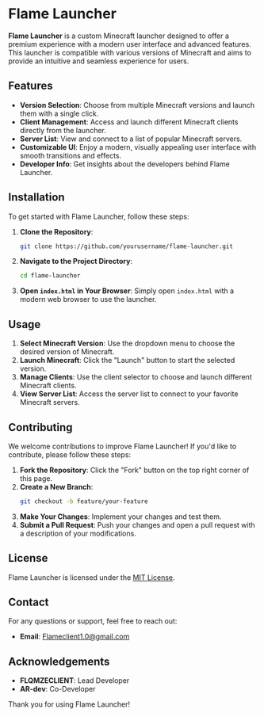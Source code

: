 # Flame Launcher

**Flame Launcher** is a custom Minecraft launcher designed to offer a premium experience with a modern user interface and advanced features. This launcher is compatible with various versions of Minecraft and aims to provide an intuitive and seamless experience for users.

## Features

- **Version Selection**: Choose from multiple Minecraft versions and launch them with a single click.
- **Client Management**: Access and launch different Minecraft clients directly from the launcher.
- **Server List**: View and connect to a list of popular Minecraft servers.
- **Customizable UI**: Enjoy a modern, visually appealing user interface with smooth transitions and effects.
- **Developer Info**: Get insights about the developers behind Flame Launcher.

## Installation

To get started with Flame Launcher, follow these steps:

1. **Clone the Repository**:
    ```bash
    git clone https://github.com/yourusername/flame-launcher.git
    ```

2. **Navigate to the Project Directory**:
    ```bash
    cd flame-launcher
    ```

3. **Open `index.html` in Your Browser**:
    Simply open `index.html` with a modern web browser to use the launcher.

## Usage

1. **Select Minecraft Version**: Use the dropdown menu to choose the desired version of Minecraft.
2. **Launch Minecraft**: Click the "Launch" button to start the selected version.
3. **Manage Clients**: Use the client selector to choose and launch different Minecraft clients.
4. **View Server List**: Access the server list to connect to your favorite Minecraft servers.

## Contributing

We welcome contributions to improve Flame Launcher! If you'd like to contribute, please follow these steps:

1. **Fork the Repository**: Click the "Fork" button on the top right corner of this page.
2. **Create a New Branch**:
    ```bash
    git checkout -b feature/your-feature
    ```
3. **Make Your Changes**: Implement your changes and test them.
4. **Submit a Pull Request**: Push your changes and open a pull request with a description of your modifications.

## License

Flame Launcher is licensed under the [MIT License](LICENSE).

## Contact

For any questions or support, feel free to reach out:

- **Email**: Flameclient1.0@gmail.com

## Acknowledgements

- **FLQMZECLIENT**: Lead Developer
- **AR-dev**: Co-Developer

Thank you for using Flame Launcher!
